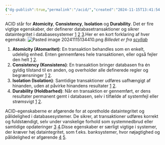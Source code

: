```yaml
---
{"dg-publish":true,"permalink":"/acid/","created":"2024-11-15T13:41:54.712+01:00"}
---
```


ACID står for **Atomicity**, **Consistency**, **Isolation** og **Durability**. Det er fire vigtige egenskaber, der definerer databasetransaktioner og sikrer dataintegritet i databasesystemer [1](https://www.yugabyte.com/acid/) [2](https://en.wikipedia.org/wiki/ACID_transactions) [3](https://www.starburst.io/data-glossary/acid-transactions/).Her er en kort forklaring af hver egenskab:
![Pasted image 20241115134410.png](/img/user/Pasted%20image%2020241115134410.png)
*Billedet er fra [scyllab](https://www.scylladb.com/glossary/acid-database/)*

1. **Atomicity (Atomaritet)**: En transaktion behandles som en enkelt, udelelig enhed. Enten gennemføres hele transaktionen, eller også fejler den helt [1](https://www.yugabyte.com/acid/) [2](https://en.wikipedia.org/wiki/ACID_transactions).
2. **Consistency (Konsistens)**: En transaktion bringer databasen fra én gyldig tilstand til en anden, og overholder alle definerede regler og begrænsninger [1](https://www.yugabyte.com/acid/) [2](https://en.wikipedia.org/wiki/ACID_transactions).
3. **Isolation (Isolation)**: Samtidige transaktioner udføres uafhængigt af hinanden, uden at påvirke hinandens resultater [1](https://www.yugabyte.com/acid/) [2](https://en.wikipedia.org/wiki/ACID_transactions).
4. **Durability (Holdbarhed)**: Når en transaktion er gennemført, er dens resultater permanent gemt i databasen, selv i tilfælde af systemfejl eller strømsvigt [1](https://www.yugabyte.com/acid/) [2](https://en.wikipedia.org/wiki/ACID_transactions).

ACID-egenskaberne er afgørende for at opretholde dataintegritet og pålidelighed i databasesystemer. De sikrer, at transaktioner udføres korrekt og fuldstændigt, selv under vanskelige forhold som systemnedbrud eller samtidige opdateringer [3](https://www.starburst.io/data-glossary/acid-transactions/) [4](https://www.simplilearn.com/acid-properties-in-dbms-article).Disse egenskaber er særligt vigtige i systemer, der kræver høj dataintegritet, som f.eks. banksystemer, hvor nøjagtighed og pålidelighed er afgørende [4](https://www.simplilearn.com/acid-properties-in-dbms-article) [5](https://www.javatpoint.com/acid-properties-in-dbms).